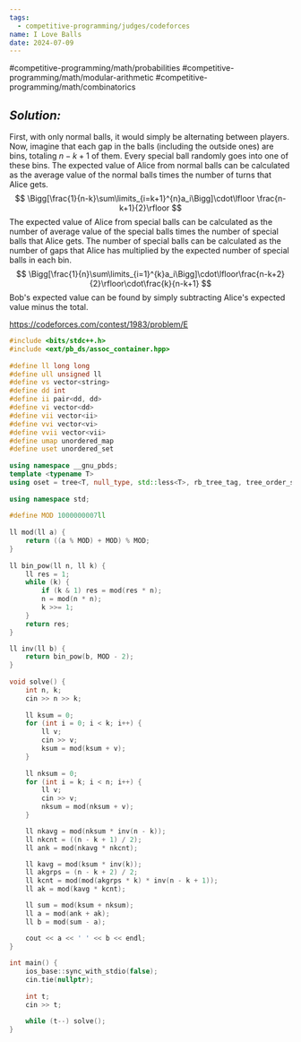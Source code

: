 ```yaml
---
tags:
  - competitive-programming/judges/codeforces
name: I Love Balls
date: 2024-07-09
---
```

#competitive-programming/math/probabilities #competitive-programming/math/modular-arithmetic #competitive-programming/math/combinatorics 
## _Solution:_
First, with only normal balls, it would simply be alternating between players. Now, imagine that each gap in the balls (including the outside ones) are bins, totaling $n-k+1$ of them. Every special ball randomly goes into one of these bins. The expected value of Alice from normal balls can be calculated as the average value of the normal balls times the number of turns that Alice gets.
$$
\Bigg[\frac{1}{n-k}\sum\limits_{i=k+1}^{n}a_i\Bigg]\cdot\lfloor \frac{n-k+1}{2}\rfloor
$$
The expected value of Alice from special balls can be calculated as the number of average value of the special balls times the number of special balls that Alice gets. The number of special balls can be calculated as the number of gaps that Alice has multiplied by the expected number of special balls in each bin.
$$
\Bigg[\frac{1}{n}\sum\limits_{i=1}^{k}a_i\Bigg]\cdot\lfloor\frac{n-k+2}{2}\rfloor\cdot\frac{k}{n-k+1}
$$
Bob's expected value can be found by simply subtracting Alice's expected value minus the total.

https://codeforces.com/contest/1983/problem/E
```cpp
#include <bits/stdc++.h>
#include <ext/pb_ds/assoc_container.hpp>
    
#define ll long long
#define ull unsigned ll
#define vs vector<string>
#define dd int
#define ii pair<dd, dd>
#define vi vector<dd>
#define vii vector<ii>
#define vvi vector<vi>
#define vvii vector<vii>
#define umap unordered_map
#define uset unordered_set
    
using namespace __gnu_pbds;
template <typename T>
using oset = tree<T, null_type, std::less<T>, rb_tree_tag, tree_order_statistics_node_update>;
    
using namespace std;
    
#define MOD 1000000007ll
    
ll mod(ll a) {
    return ((a % MOD) + MOD) % MOD;
}
    
ll bin_pow(ll n, ll k) {
    ll res = 1;
    while (k) {
        if (k & 1) res = mod(res * n);
        n = mod(n * n);
        k >>= 1;
    }
    return res;
}

ll inv(ll b) {
    return bin_pow(b, MOD - 2);
}
    
void solve() {
    int n, k;
    cin >> n >> k;
    
    ll ksum = 0;
    for (int i = 0; i < k; i++) {
        ll v;
        cin >> v;
        ksum = mod(ksum + v);
    }
    
    ll nksum = 0;
    for (int i = k; i < n; i++) {
        ll v;
        cin >> v;
        nksum = mod(nksum + v);
    }

    ll nkavg = mod(nksum * inv(n - k));
    ll nkcnt = ((n - k + 1) / 2);
    ll ank = mod(nkavg * nkcnt);

    ll kavg = mod(ksum * inv(k));
    ll akgrps = (n - k + 2) / 2;
    ll kcnt = mod(mod(akgrps * k) * inv(n - k + 1));
    ll ak = mod(kavg * kcnt);

    ll sum = mod(ksum + nksum);
    ll a = mod(ank + ak);
    ll b = mod(sum - a);

    cout << a << ' ' << b << endl;
}
    
int main() {
    ios_base::sync_with_stdio(false);
    cin.tie(nullptr);
    
    int t;
    cin >> t;
    
    while (t--) solve();
}
```